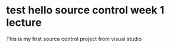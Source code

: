 # test hello source control week 1 lecture
This is my first source control project from visual studio
